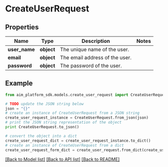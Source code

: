 # CreateUserRequest


## Properties
Name | Type | Description | Notes
------------ | ------------- | ------------- | -------------
**user_name** | **object** | The unique name of the user. | 
**email** | **object** | The email address of the user. | 
**password** | **object** | The password of the user. | 

## Example

```python
from aim_platform_sdk.models.create_user_request import CreateUserRequest

# TODO update the JSON string below
json = "{}"
# create an instance of CreateUserRequest from a JSON string
create_user_request_instance = CreateUserRequest.from_json(json)
# print the JSON string representation of the object
print CreateUserRequest.to_json()

# convert the object into a dict
create_user_request_dict = create_user_request_instance.to_dict()
# create an instance of CreateUserRequest from a dict
create_user_request_form_dict = create_user_request.from_dict(create_user_request_dict)
```
[[Back to Model list]](../README.md#documentation-for-models) [[Back to API list]](../README.md#documentation-for-api-endpoints) [[Back to README]](../README.md)


